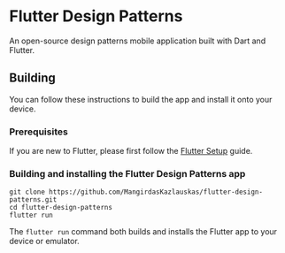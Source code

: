 # Flutter Design Patterns

An open-source design patterns mobile application built with Dart and Flutter.

## Building

You can follow these instructions to build the app and install it onto your device.

### Prerequisites

If you are new to Flutter, please first follow the [Flutter Setup](https://flutter.dev/setup/) guide.

### Building and installing the Flutter Design Patterns app

```
git clone https://github.com/MangirdasKazlauskas/flutter-design-patterns.git
cd flutter-design-patterns
flutter run
```
The `flutter run` command both builds and installs the Flutter app to your device or emulator.
